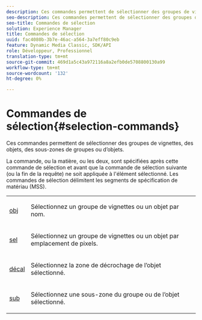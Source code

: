 ```yaml
---
description: Ces commandes permettent de sélectionner des groupes de vignettes, des objets, des sous-zones de groupes ou d’objets.
seo-description: Ces commandes permettent de sélectionner des groupes de vignettes, des objets, des sous-zones de groupes ou d’objets.
seo-title: Commandes de sélection
solution: Experience Manager
title: Commandes de sélection
uuid: fac4080b-3b7e-46ac-a564-3a7eff80c9eb
feature: Dynamic Media Classic, SDK/API
role: Développeur, Professionnel
translation-type: tm+mt
source-git-commit: 469d1a5c43a972116a8a2efb0de5708800130a99
workflow-type: tm+mt
source-wordcount: '132'
ht-degree: 0%

---
```



# Commandes de sélection{#selection-commands}

Ces commandes permettent de sélectionner des groupes de vignettes, des objets, des sous-zones de groupes ou d’objets.

La commande, ou la matière, ou les deux, sont spécifiées après cette commande de sélection et avant que la commande de sélection suivante (ou la fin de la requête) ne soit appliquée à l&#39;élément sélectionné. Les commandes de sélection délimitent les segments de spécification de matériau (MSS).

<table id="simpletable_028957E516644FE8A7B1BC056A32FCD1"> 
 <tr class="strow"> 
  <td class="stentry"> <p><span class="codeph"> <a href="../../../../../../ir-api/http-protocol/image-rendering-api-ref/c-ir-http-protocol-ref/c-ir-http-protocol-command-reference/r-ir-obj.md#reference-31e7dac7931b4e0eb3c7589f120a1e6a" type="reference" format="dita" scope="local"> obj</a> </span> </p></td> 
  <td class="stentry"> <p>Sélectionnez un groupe de vignettes ou un objet par nom. </p></td> 
 </tr> 
 <tr class="strow"> 
  <td class="stentry"> <p><span class="codeph"> <a href="../../../../../../ir-api/http-protocol/image-rendering-api-ref/c-ir-http-protocol-ref/c-ir-http-protocol-command-reference/r-ir-sel.md#reference-01322c58d414481385c29fcdd27a090b" type="reference" format="dita" scope="local"> sel</a></span> </p></td> 
  <td class="stentry"> <p>Sélectionnez un groupe de vignettes ou un objet par emplacement de pixels. </p></td> 
 </tr> 
 <tr class="strow"> 
  <td class="stentry"> <p><span class="codeph"> <a href="../../../../../../ir-api/http-protocol/image-rendering-api-ref/c-ir-http-protocol-ref/c-ir-http-protocol-command-reference/r-ir-decal.md#reference-3a5f1adc7fe24c91aa5655d64038e857" type="reference" format="dita" scope="local"> décal</a></span> </p></td> 
  <td class="stentry"> <p>Sélectionnez la zone de décrochage de l’objet sélectionné. </p></td> 
 </tr> 
 <tr class="strow"> 
  <td class="stentry"> <p><span class="codeph"> <a href="../../../../../../ir-api/http-protocol/image-rendering-api-ref/c-ir-http-protocol-ref/c-ir-http-protocol-command-reference/r-ir-sub.md#reference-3cedba817f3c401495ba32bd1bf9b383" type="reference" format="dita" scope="local"> sub</a></span> </p></td> 
  <td class="stentry"> <p>Sélectionnez une sous-zone du groupe ou de l’objet sélectionné. </p></td> 
 </tr> 
</table>

